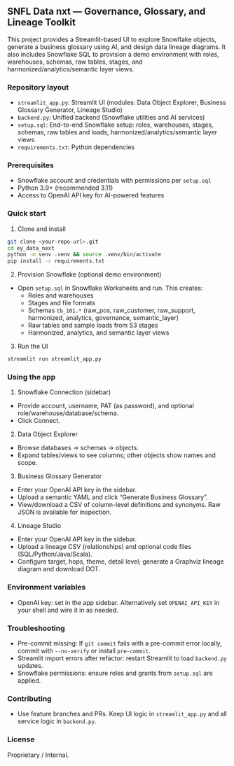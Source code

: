 ## SNFL Data nxt — Governance, Glossary, and Lineage Toolkit

This project provides a Streamlit-based UI to explore Snowflake objects, generate a business glossary using AI, and design data lineage diagrams. It also includes Snowflake SQL to provision a demo environment with roles, warehouses, schemas, raw tables, stages, and harmonized/analytics/semantic layer views.

### Repository layout
- `streamlit_app.py`: Streamlit UI (modules: Data Object Explorer, Business Glossary Generator, Lineage Studio)
- `backend.py`: Unified backend (Snowflake utilities and AI services)
- `setup.sql`: End-to-end Snowflake setup: roles, warehouses, stages, schemas, raw tables and loads, harmonized/analytics/semantic layer views
- `requirements.txt`: Python dependencies

### Prerequisites
- Snowflake account and credentials with permissions per `setup.sql`
- Python 3.9+ (recommended 3.11)
- Access to OpenAI API key for AI-powered features

### Quick start
1) Clone and install
```bash
git clone <your-repo-url>.git
cd ey_data_next
python -m venv .venv && source .venv/bin/activate
pip install -r requirements.txt
```

2) Provision Snowflake (optional demo environment)
- Open `setup.sql` in Snowflake Worksheets and run. This creates:
  - Roles and warehouses
  - Stages and file formats
  - Schemas `tb_101.*` (raw_pos, raw_customer, raw_support, harmonized, analytics, governance, semantic_layer)
  - Raw tables and sample loads from S3 stages
  - Harmonized, analytics, and semantic layer views

3) Run the UI
```bash
streamlit run streamlit_app.py
```

### Using the app

1) Snowflake Connection (sidebar)
- Provide account, username, PAT (as password), and optional role/warehouse/database/schema.
- Click Connect.

2) Data Object Explorer
- Browse databases → schemas → objects.
- Expand tables/views to see columns; other objects show names and scope.

3) Business Glossary Generator
- Enter your OpenAI API key in the sidebar.
- Upload a semantic YAML and click “Generate Business Glossary”.
- View/download a CSV of column-level definitions and synonyms. Raw JSON is available for inspection.

4) Lineage Studio
- Enter your OpenAI API key in the sidebar.
- Upload a lineage CSV (relationships) and optional code files (SQL/Python/Java/Scala).
- Configure target, hops, theme, detail level; generate a Graphviz lineage diagram and download DOT.

 

### Environment variables
- OpenAI key: set in the app sidebar. Alternatively set `OPENAI_API_KEY` in your shell and wire it in as needed.

### Troubleshooting
- Pre-commit missing: If `git commit` fails with a pre-commit error locally, commit with `--no-verify` or install `pre-commit`.
- Streamlit import errors after refactor: restart Streamlit to load `backend.py` updates.
- Snowflake permissions: ensure roles and grants from `setup.sql` are applied.

### Contributing
- Use feature branches and PRs. Keep UI logic in `streamlit_app.py` and all service logic in `backend.py`.

### License
Proprietary / Internal.

